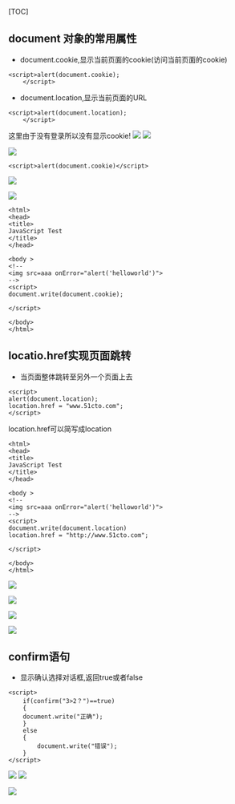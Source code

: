 [TOC]

## document 对象的常用属性
- document.cookie,显示当前页面的cookie(访问当前页面的cookie)
```
<script>alert(document.cookie);
    </script>
```
- document.location,显示当前页面的URL

```
<script>alert(document.location);
    </script>
```

这里由于没有登录所以没有显示cookie!
![]((20)javascript语言基础_files/327beaa9-2046-4a63-89dc-75720c27a3ee.jpg)
![]((20)javascript语言基础_files/5bef941f-5e6d-4e60-8ca1-5af208e9686d.png)



![]((20)javascript语言基础_files/65a3c4ab-dfdf-4c97-9c53-74b7716e103c.png)
```
<script>alert(document.cookie)</script>
```
![]((20)javascript语言基础_files/ead61ee5-a561-4568-aba9-e2d2337b96cb.png)

![]((20)javascript语言基础_files/3e4f3036-94a5-4a83-ad32-a7c611188956.jpg)

```
<html>
<head>
<title>
JavaScript Test
</title>
</head>

<body >
<!--
<img src=aaa onError="alert('helloworld')">
-->
<script>
document.write(document.cookie);

</script>

</body>
</html>

```

## locatio.href实现页面跳转
- 当页面整体跳转至另外一个页面上去


```
<script>
alert(document.location);
location.href = "www.51cto.com";
</script>

```

location.href可以简写成location


```
<html>
<head>
<title>
JavaScript Test
</title>
</head>

<body >
<!--
<img src=aaa onError="alert('helloworld')">
-->
<script>
document.write(document.location)
location.href = "http://www.51cto.com";

</script>

</body>
</html>

```
![]((20)javascript语言基础_files/fa464d17-a9ae-4d02-91fc-004134d88734.jpg)

![]((20)javascript语言基础_files/177ab570-8855-414d-9493-d2acac8addbe.png)


![]((20)javascript语言基础_files/3daa3604-d767-4023-ae2f-6b6c39294778.png)

![]((20)javascript语言基础_files/6a1e7a44-7cfc-4210-a0b9-758c83cbb022.jpg)


## confirm语句
- 显示确认选择对话框,返回true或者false

```
<script>
    if(confirm("3>2？")==true)
    {
    document.write("正确");
    }
    else
    {
        document.write("错误");
    }
</script>

```

![]((20)javascript语言基础_files/53e1e343-b4f7-4749-9c09-46ba0f42e8a6.jpg)
![]((20)javascript语言基础_files/cd37662b-fcc2-4e8c-a6bd-fb2508137985.png)

![]((20)javascript语言基础_files/282a8cd1-aff7-4950-8429-7b011a3c6a1d.png)

